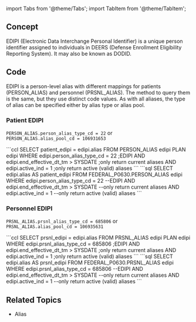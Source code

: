 import Tabs from '@theme/Tabs';
import TabItem from '@theme/TabItem';

## Concept
EDIPI (Electronic Data Interchange Personal Identifier) is a unique person identifier assigned to individuals in DEERS (Defense Enrollment Eligibility Reporting System). It may also be known as DODID.

## Code
EDIPI is a person-level alias with different mappings for patients (PERSON_ALIAS) and personnel (PRSNL_ALIAS). The method to query them is the same, but they use distinct code values. As with all aliases, the type of alias can be specified either by alias type or alias pool.

### Patient EDIPI
```PERSON_ALIAS.person_alias_type_cd = 22```
 or  
```PERSON_ALIAS.alias_pool_cd = 106931653```

<Tabs>
<TabItem value="ccl" label="CCL">
```ccl
SELECT patient_edipi = edipi.alias
FROM PERSON_ALIAS edipi
PLAN edipi WHERE edipi.person_alias_type_cd = 22 ;EDIPI
    AND edipi.end_effective_dt_tm > SYSDATE ;only return current aliases
    AND edipi.active_ind = 1 ;only return active (valid) aliases
```
</TabItem>

<TabItem value="sql" label="SQL (HeA)">
```sql
SELECT edipi.alias AS patient_edipi
FROM FEDERAL_P0630.PERSON_ALIAS edipi
WHERE edipi.person_alias_type_cd = 22 --EDIPI
    AND edipi.end_effective_dt_tm > SYSDATE --only return current aliases
    AND edipi.active_ind = 1 --only return active (valid) aliases
```
</TabItem>
</Tabs>

### Personnel EDIPI
```PRSNL_ALIAS.prsnl_alias_type_cd = 685806```
 or  
```PRSNL_ALIAS.alias_pool_cd = 106935631```

<Tabs>
<TabItem value="ccl" label="CCL">
```ccl
SELECT prsnl_edipi = edipi.alias
FROM PRSNL_ALIAS edipi
PLAN edipi WHERE edipi.prsnl_alias_type_cd = 685806 ;EDIPI
    AND edipi.end_effective_dt_tm > SYSDATE ;only return current aliases
    AND edipi.active_ind = 1 ;only return active (valid) aliases
```
</TabItem>

<TabItem value="sql" label="SQL (HeA)">
```sql
SELECT edipi.alias AS prsnl_edipi
FROM FEDERAL_P0630.PRSNL_ALIAS edipi
WHERE edipi.prsnl_alias_type_cd = 685806 --EDIPI
    AND edipi.end_effective_dt_tm > SYSDATE --only return current aliases
    AND edipi.active_ind = 1 --only return active (valid) aliases
```
</TabItem>
</Tabs>

## Related Topics
* Alias